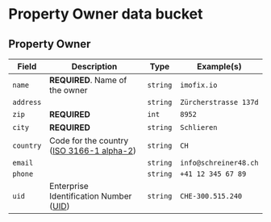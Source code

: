 # Property Owner data bucket

## Property Owner

| Field | Description | Type | Example(s) |
| --- | --- | --- | --- |
| `name` | **REQUIRED**. Name of the owner | `string` | `imofix.io` |
| `address` |  | `string` | `Zürcherstrasse 137d` |
| `zip` | **REQUIRED** | `int` | `8952` |
| `city` | **REQUIRED** | `string` | `Schlieren` |
| `country` | Code for the country ([ISO 3166-1 alpha-2](https://en.wikipedia.org/wiki/ISO_3166-1_alpha-2)) | `string` | `CH` |
| `email` |  | `string` | `info@schreiner48.ch` |
| `phone` |  | `string` | `+41 12 345 67 89` |
| `uid` | Enterprise Identification Number ([UID](https://www.bfs.admin.ch/bfs/en/home/registers/enterprise-register/enterprise-identification/uid-general/uid.html)) | `string` | `CHE-300.515.240` |
